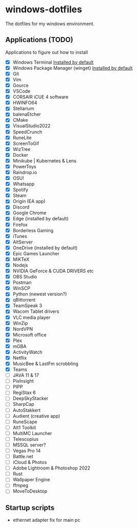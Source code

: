 # windows-dotfiles
The dotfiles for my windows environment.

## Applications (TODO)
Applications to figure out how to install

- [x] Windows Terminal [Installed by default](https://docs.microsoft.com/en-us/windows/whats-new/windows-11-overview#:~:text=Windows%20Terminal%20app%3A%20This%20app%20is%20included%20with%20the%20OS) <br>
- [x] Windows Package Manager (winget) [Installed by default](https://docs.microsoft.com/en-us/windows/package-manager/winget/) <br>
- [x] Git <br>
- [x] Vim <br>
- [x] Gource <br>
- [x] VSCode <br>
- [x] CORSAIR iCUE 4 software <br>
- [x] HWINFO64 <br>
- [x] Stellarium <br>
- [x] balenaEtcher <br>
- [x] CMake <br>
- [x] VisualStudio2022 <br>
- [x] SpeedCrunch <br>
- [x] RuneLite <br>
- [x] ScreenToGif <br>
- [x] WizTree <br>
- [x] Docker <br>
- [x] Minikube | Kubernetes & Lens <br>
- [x] PowerToys <br>
- [x] Raindrop.io <br>
- [x] OSU! <br>
- [x] Whatsapp <br>
- [x] Spotify <br>
- [x] Steam <br>
- [x] Origin (EA app) <br>
- [x] Discord <br>
- [x] Google Chrome <br>
- [x] Edge (installed by default) <br>
- [x] Firefox <br>
- [x] Borderless Gaming <br>
- [x] iTunes <br>
- [x] AltServer <br>
- [x] OneDrive (installed by default) <br>
- [x] Epic Games Launcher <br>
- [x] MiKTeX <br>
- [x] Nodejs <br>
- [x] NVIDIA GeForce & CUDA DRIVERS etc <br>
- [x] OBS Studio <br>
- [x] Postman <br>
- [x] WinSCP <br>
- [x] Python (newest version?) <br>
- [x] qBittorrent <br>
- [x] TeamSpeak 3 <br>
- [x] Wacom Tablet drivers <br>
- [x] VLC media player <br>
- [x] WinZip <br>
- [x] NordVPN <br>
- [x] Microsoft office <br>
- [x] Plex <br>
- [x] mGBA <br>
- [x] ActivityWatch <br>
- [x] Netflix <br>
- [x] MusicBee & LastFm scrobbling <br>
- [x] Teams <br>
- [ ] JAVA 11 & 17 <br>
- [ ] PixInsight <br>
- [ ] PIPP <br>
- [ ] RegiStax 6 <br>
- [ ] DeepSkyStacker <br>
- [ ] SharpCap <br>
- [ ] AutoStakkert <br>
- [ ] Audient (creative app) <br>
- [ ] RuneScape <br>
- [ ] Alt1 Toolkit <br>
- [ ] MultiMC Launcher <br>
- [ ] Telescopius <br>
- [ ] MSSQL server? <br>
- [ ] Vegas Pro 14 <br>
- [ ] Battle.net <br>
- [ ] iCloud & Photos <br>
- [ ] Adobe Lightroom & Photoshop 2022 <br>
- [ ] Rust <br>
- [ ] Wallpaper Engine <br>
- [ ] ffmpeg <br>
- [ ] MoveToDesktop <br>

## Startup scripts
- ethernet adapter fix for main pc
